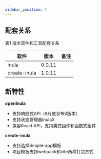 ```yaml
---
sidebar_position: 4
---
```

## 配套关系

表1 版本软件和工具配套关系

| 软件           | 版本     | 备注 |
|--------------|--------|----|
| inula        | 0.0.11 |    |
| create-inula | 1.0.11 |    |

## 新特性

**openInula**

* 支持响应式API（9月底发布β版本）
* 支持状态管理器inulaX
* 兼容React API，支持类式组件和函数式组件

**create-inula**

- 支持选择Simple-app模板
- 项目模板支持webpack和vite两种打包方式